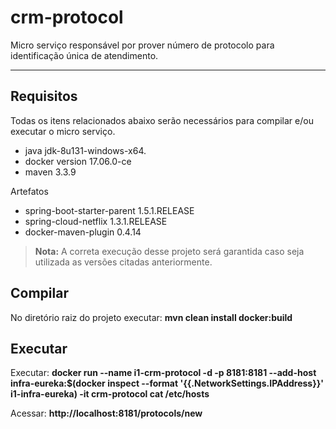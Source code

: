 crm-protocol
===================

Micro serviço responsável por prover número de protocolo para identificação única de atendimento.

----------

Requisitos
-------------

Todas os itens relacionados abaixo serão necessários para compilar e/ou executar o micro serviço. 

- java jdk-8u131-windows-x64.
- docker version 17.06.0-ce 
- maven 3.3.9

Artefatos

- spring-boot-starter-parent 1.5.1.RELEASE
- spring-cloud-netflix 1.3.1.RELEASE
- docker-maven-plugin 0.4.14

> **Nota:** A correta execução desse projeto será garantida caso seja utilizada as versões citadas anteriormente.

Compilar
-------------
No diretório raiz do projeto executar: **mvn clean install docker:build**

Executar
-------------

Executar: **docker run --name i1-crm-protocol -d -p 8181:8181 --add-host infra-eureka:$(docker inspect --format '{{.NetworkSettings.IPAddress}}' i1-infra-eureka) -it crm-protocol cat /etc/hosts**

Acessar: **http://localhost:8181/protocols/new**